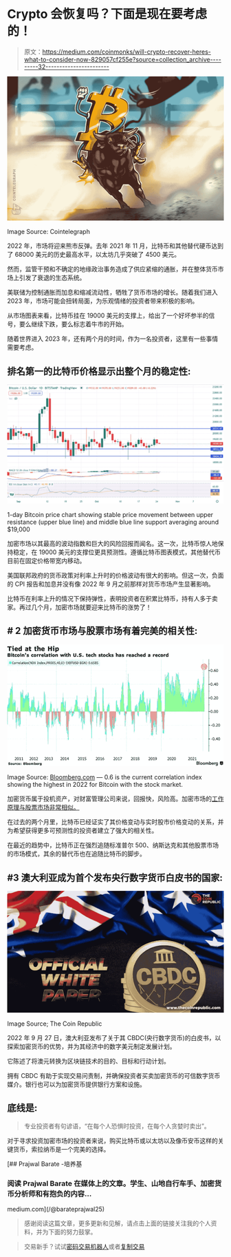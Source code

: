 # Crypto 会恢复吗？下面是现在要考虑的！

> 原文：<https://medium.com/coinmonks/will-crypto-recover-heres-what-to-consider-now-829057cf255e?source=collection_archive---------32----------------------->

![](img/42ee17af0cce3c70c3db6498d3b27232.png)

Image Source: Cointelegraph

2022 年，市场将迎来熊市反弹。去年 2021 年 11 月，比特币和其他替代硬币达到了 68000 美元的历史最高水平，以太坊几乎突破了 4500 美元。

然而，监管干预和不确定的地缘政治事务造成了供应紧缩的通胀，并在整体货币市场上引发了衰退的生态系统。

美联储为控制通胀而加息和缩减流动性，牺牲了货币市场的增长。随着我们进入 2023 年，市场可能会扭转局面，为乐观情绪的投资者带来积极的影响。

从市场图表来看，比特币挂在 19000 美元的支撑上，给出了一个好坏参半的信号，要么继续下跌，要么标志着牛市的开始。

随着世界进入 2023 年，还有两个月的时间，作为一名投资者，这里有一些事情需要考虑。

## 排名第一的比特币价格显示出整个月的稳定性:

![](img/6e1cc5ad910ea4208dd1da1de0cd0b9d.png)

1-day Bitcoin price chart showing stable price movement between upper resistance (upper blue line) and middle blue line support averaging around $19,000

加密市场以其最高的波动指数和巨大的风险回报而闻名。这一次，比特币惊人地保持稳定，在 19000 美元的支撑位更具预测性。遵循比特币图表模式，其他替代币目前在固定价格带宽内移动。

美国联邦政府的货币政策对利率上升时的价格波动有很大的影响。但这一次，负面的 CPI 报告和加息并没有像 2022 年 9 月之前那样对货币市场产生显著影响。

比特币在利率上升的情况下保持弹性，表明投资者在积累比特币，持有人多于卖家。再过几个月，加密市场就要迎来比特币的涨势了！

## # 2 加密货币市场与股票市场有着完美的相关性:

![](img/e38b103f3f8655b16b832d0686588210.png)

Image Source: [Bloomberg.com](https://www.bloomberg.com/news/articles/2022-01-25/bitcoin-is-moving-in-tandem-with-stocks-like-never-before-chart) — 0.6 is the current correlation index showing the highest in 2022 for Bitcoin with the stock market.

加密货币属于投机资产，对财富管理公司来说，回报快，风险高。加密市场的[工作原理与股票市场非常相似。](/coinmonks/know-how-cryptocurrency-and-economics-go-together-833a1e7bd3a5)

在过去的两个月里，比特币已经证实了其价格变动与实时股市价格变动的关系，并为希望获得更多可预测性的投资者建立了强大的相关性。

在最近的趋势中，比特币正在强烈追随标准普尔 500、纳斯达克和其他股票市场的市场模式，其余的替代币也在追随比特币的脚步。

## #3 澳大利亚成为首个发布央行数字货币白皮书的国家:

![](img/dfe02978ecbb008d277f53d0d90a29fa.png)

Image Source; The Coin Republic

2022 年 9 月 27 日，澳大利亚发布了关于其 CBDC(央行数字货币)的白皮书，以探索加密货币的优势，并为其经济中的数字美元制定发展计划。

它陈述了将澳元转换为区块链技术的目的、目标和行动计划。

拥有 CBDC 有助于实现交易问责制，并确保投资者买卖加密货币的可信数字货币媒介。银行也可以为加密货币提供银行方案和设施。

## 底线是:

> 专业投资者有句谚语，“在每个人恐惧时投资，在每个人贪婪时卖出”。

对于寻求投资加密市场的投资者来说，购买比特币或以太坊以及像币安币这样的关键货币，索拉纳币是一个完美的选择。

[](/@barateprajwal25) [## Prajwal Barate -培养基

### 阅读 Prajwal Barate 在媒体上的文章。学生、山地自行车手、加密货币分析师和有抱负的内容…

medium.com](/@barateprajwal25) 

> 感谢阅读这篇文章，更多更新和见解，请点击上面的链接关注我的个人资料，并为下面的努力鼓掌。

> 交易新手？试试[密码交易机器人](/coinmonks/crypto-trading-bot-c2ffce8acb2a)或者[复制交易](/coinmonks/top-10-crypto-copy-trading-platforms-for-beginners-d0c37c7d698c)